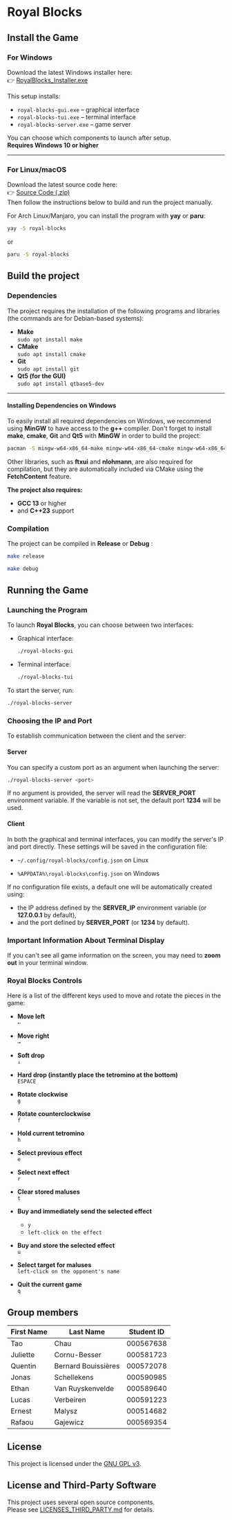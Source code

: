# Royal Blocks

## Install the Game

### For Windows

Download the latest Windows installer here:  
👉 [RoyalBlocks_Installer.exe](https://github.com/ulb-info2-group5/Royal-Blocks/releases/download/v1.1.1/RoyalBlocks_Installer.exe)

This setup installs:

- `royal-blocks-gui.exe` – graphical interface
- `royal-blocks-tui.exe` – terminal interface
- `royal-blocks-server.exe` – game server  
  
You can choose which components to launch after setup.\
**Requires Windows 10 or higher**

---

### For Linux/macOS

Download the latest source code here:  
👉 [Source Code (.zip)](https://github.com/ulb-info2-group5/Royal-Blocks/archive/refs/tags/v1.1.1.zip)\
Then follow the instructions below to build and run the project manually.

For Arch Linux/Manjaro, you can install the program with **yay** or **paru**:

```sh
yay -S royal-blocks
```

or

```sh
paru -S royal-blocks
```

## Build the project

### Dependencies

The project requires the installation of the following programs and libraries (the commands are for Debian-based systems):

- **Make**\
  `sudo apt install make`
- **CMake**\
  `sudo apt install cmake`
- **Git**\
  `sudo apt install git`
- **Qt5 (for the GUI)**\
  `sudo apt install qtbase5-dev`

---

#### Installing Dependencies on Windows

To easily install all required dependencies on Windows, we recommend using **MinGW** to have access to the **g++** compiler.
Don't forget to install **make**, **cmake**, **Git** and **Qt5** with **MinGW** in order to build the project:

```sh
pacman -S mingw-w64-x86_64-make mingw-w64-x86_64-cmake mingw-w64-x86_64-git mingw-w64-x86_64-qt5
```

Other libraries, such as **ftxui** and **nlohmann**, are also required for compilation, but they are automatically included via CMake using the **FetchContent** feature.

**The project also requires:**

- **GCC 13** or higher
- and **C++23** support

### Compilation

The project can be compiled in **Release** or **Debug** :

```sh
make release
```

```sh
make debug
```

## Running the Game

### Launching the Program

To launch **Royal Blocks**, you can choose between two interfaces:

- Graphical interface:

  ```sh
  ./royal-blocks-gui
  ```

- Terminal interface:

  ```sh
  ./royal-blocks-tui
  ```

To start the server, run:

```sh
./royal-blocks-server
```

### Choosing the IP and Port

To establish communication between the client and the server:

#### Server

You can specify a custom port as an argument when launching the server:

```sh
./royal-blocks-server <port>
```

If no argument is provided, the server will read the **SERVER_PORT** environment variable.
If the variable is not set, the default port **1234** will be used.

#### Client

In both the graphical and terminal interfaces, you can modify the server's IP and port directly.
These settings will be saved in the configuration file:

- `~/.config/royal-blocks/config.json` on Linux

- `%APPDATA%\royal-blocks\config.json` on Windows

If no configuration file exists, a default one will be automatically created using:

- the IP address defined by the **SERVER_IP** environment variable (or **127.0.0.1** by default),
- and the port defined by **SERVER_PORT** (or **1234** by default).

### Important Information About Terminal Display

If you can't see all game information on the screen, you may need to **zoom out** in your terminal window.

### Royal Blocks Controls

Here is a list of the different keys used to move and rotate the pieces in the game:

- **Move left**\
  `←`

- **Move right**\
  `→`

- **Soft drop**\
  `↓`

- **Hard drop (instantly place the tetromino at the bottom)**\
  `ESPACE`

- **Rotate clockwise**\
  `g`

- **Rotate counterclockwise**\
  `f`

- **Hold current tetromino**\
  `h`

- **Select previous effect**\
  `e`

- **Select next effect**\
  `r`

- **Clear stored maluses**\
  `t`

- **Buy and immediately send the selected effect**
  - `y`
  - `left-click on the effect`

- **Buy and store the selected effect**\
  `u`

- **Select target for maluses**\
  `left-click on the opponent's name`

- **Quit the current game**\
  `q`

## Group members

| First Name | Last Name           | Student ID  |
| ---------- | ------------------- | ----------- |
| Tao        | Chau                |  000567638  |
| Juliette   | Cornu-Besser        |  000581723  |
| Quentin    | Bernard Bouissières |  000572078  |
| Jonas      | Schellekens         |  000590985  |
| Ethan      | Van Ruyskenvelde    |  000589640  |
| Lucas      | Verbeiren           |  000591223  |
| Ernest     | Malysz              |  000514682  |
| Rafaou     | Gajewicz            |  000569354  |

## License

This project is licensed under the [GNU GPL v3](./LICENSE).

## License and Third-Party Software

This project uses several open source components.  
Please see [LICENSES_THIRD_PARTY.md](./LICENSES_THIRD_PARTY.md) for details.

